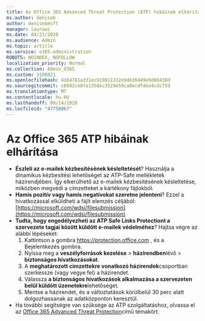 ```yaml
---
title: Az Office 365 Advanced Threat Protection (ATP) hibáinak elhárítása
ms.author: deniseb
author: denisebmsft
manager: laurawi
ms.date: 04/21/2020
ms.audience: Admin
ms.topic: article
ms.service: o365-administration
ROBOTS: NOINDEX, NOFOLLOW
localization_priority: Normal
ms.collection: Admin_O365
ms.custom: 3100021
ms.openlocfilehash: 4164781a331ec919811332e94636449e9d88430d
ms.sourcegitcommit: c6692ce0fa1358ec3529e59ca0ecdfdea4cdc759
ms.translationtype: MT
ms.contentlocale: hu-HU
ms.lasthandoff: 09/14/2020
ms.locfileid: "47758067"
---
```

# <a name="troubleshoot-issues-with-office-365-atp"></a>Az Office 365 ATP hibáinak elhárítása

- **Észleli az e-mailek kézbesítésének késleltetését**? Használja a dinamikus kézbesítési lehetőséget az ATP-Safe mellékletek házirendjében. Így elkerülhető az e-mailek kézbesítésének késleltetése, miközben megvédi a címzetteket a kártékony fájlokból.
- **Hamis pozitív vagy hamis negatívokat szeretne jelenteni**? Ezzel a hivatkozással elküldheti a fájlt elemzés céljából: [https://microsoft.com/wdsi/filesubmission](https://microsoft.com/wdsi/filesubmission)
- **Tudta, hogy engedélyezheti az ATP Safe Links Protectiont a szervezete tagjai között küldött e-mailek védelméhez**? Hajtsa végre az alábbi lépéseket:
    1. Kattintson a gombra https://protection.office.com , és a Bejelentkezés gombra.
    2. Nyissa meg a **veszélyforrások kezelése**  >  **házirendben**lévő  >  **biztonságos hivatkozásokat**.
    3. A **meghatározott címzettekre vonatkozó házirendek**csoportban szerkessze (vagy vegye fel) a házirendet.
    4. Válassza **a biztonságos hivatkozások alkalmazása a szervezeten belül küldött üzenetekre**lehetőséget.
    5. Mentse a házirendet, és a változtatások körülbelül 30 perc alatt dolgozhassanak az adatközponton keresztül.
- Ha további segítségre van szüksége az ATP szolgáltatáshoz, olvassa el az [Office 365 Advanced Threat Protection](https://docs.microsoft.com/microsoft-365/security/office-365-security/office-365-atp)című témakört.